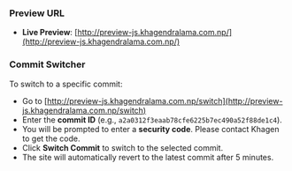 ### **Preview URL**
- **Live Preview**: [http://preview-js.khagendralama.com.np/](http://preview-js.khagendralama.com.np/)

### **Commit Switcher**
To switch to a specific commit:
  - Go to [http://preview-js.khagendralama.com.np/switch](http://preview-js.khagendralama.com.np/switch)
  - Enter the **commit ID** (e.g., `a2a0312f3eaab78cfe6225b7ec490a52f88de1c4`).
  - You will be prompted to enter a **security code**. Please contact Khagen to get the code.
  - Click **Switch Commit** to switch to the selected commit.
  - The site will automatically revert to the latest commit after 5 minutes.
